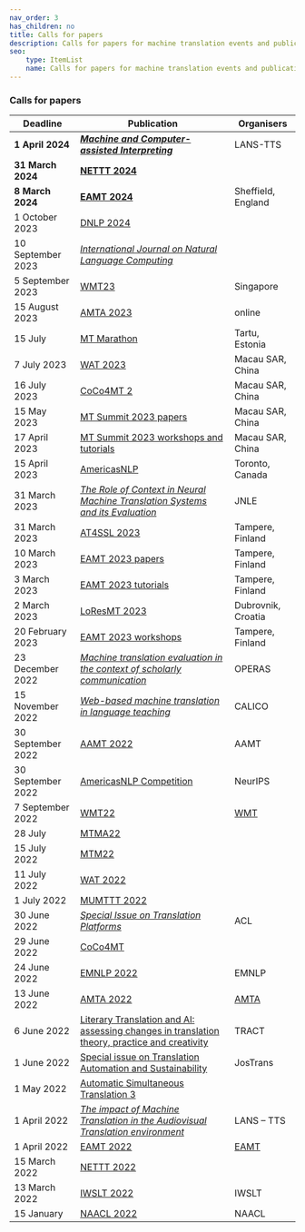 ```yaml
---
nav_order: 3
has_children: no
title: Calls for papers
description: Calls for papers for machine translation events and publications
seo:
    type: ItemList
    name: Calls for papers for machine translation events and publications
---
```


### Calls for papers

| Deadline | Publication | Organisers |
| --- | --- | --- |
| **1 April 2024** | [***Machine and Computer-assisted Interpreting***](https://lans-tts.uantwerpen.be/index.php/LANS-TTS/announcement/view/24) | LANS-TTS |
| **31 March 2024** | [**NETTT 2024**](/nettt2024) |  |
| **8 March 2024** | [**EAMT 2024**](/eamt2024) | Sheffield, England |
| 1 October 2023 | [DNLP 2024](https://aisca2024.org/dnlp/index) |  |
| 10 September 2023 | [*International Journal on Natural Language Computing*](https://airccse.org/journal/ijnlc/) | |
| 5 September 2023 | [WMT23](/wmt23) | Singapore |
| 15 August 2023 | [AMTA 2023](/amta2023) | online |
| 15 July | [MT Marathon](/mtm2023) | Tartu, Estonia |
| 7 July 2023 | [WAT 2023](/wat2023) | Macau SAR, China |
| 16 July 2023 | [CoCo4MT 2](/coco4mt-2) | Macau SAR, China |
| 15 May 2023 | [MT Summit 2023 papers](/mtsummit2023) | Macau SAR, China |
| 17 April 2023 | [MT Summit 2023 workshops and tutorials](/mtsummit2023) | Macau SAR, China |
| 15 April 2023 | [AmericasNLP](/americasnlp2023) | Toronto, Canada |
| 31 March 2023 | [*The Role of Context in Neural Machine Translation Systems and its Evaluation*](https://sites.google.com/dcu.ie/nlecontextnmt/home) | JNLE |
| 31 March 2023 | [AT4SSL 2023](/at4ssl2023) | Tampere, Finland |
| 10 March 2023 | [EAMT 2023 papers](/eamt2023) | Tampere, Finland |
| 3 March 2023 | [EAMT 2023 tutorials](/eamt2023) | Tampere, Finland |
| 2 March 2023 | [LoResMT 2023](/loresmt2023) | Dubrovnik, Croatia |
| 20 February 2023 | [EAMT 2023 workshops](/eamt2023) | Tampere, Finland |
| 23 December 2022 | [*Machine translation evaluation in the context of scholarly communication*](https://www.operas-eu.org/machine-translation-evaluation-in-the-context-of-scholarly-communication-open-call/) | OPERAS |
| 15 November 2022 | [*Web-based machine translation in language teaching*](https://calico.org/calico-journal-special-issue-machine-translation-call-for-papers/) | CALICO |
| 30 September 2022 | [AAMT 2022](https://www.aamt.info/event/aamttokyo2022/aamttokyo2022-kobo/) | AAMT |
| 30 September 2022 | [AmericasNLP Competition](http://turing.iimas.unam.mx/americasnlp/st.html) | NeurIPS |
| 7 September 2022 | [WMT22](/wmt22) | [WMT](/wmt22) |
| 28 July | [MTMA22](/mtma2022) | |
| 15 July 2022 | [MTM22](/mtm2022) | |
| 11 July 2022 | [WAT 2022](/wat2022) | |
| 1 July 2022 | [MUMTTT 2022](/mumttt2022) | |
| 30 June 2022 | [*Special Issue on Translation Platforms*](https://www.aclweb.org/portal/content/special-issue-translation-platforms) | ACL |
| 29 June 2022 | [CoCo4MT](https://sites.google.com/view/coco4mt) | |
| 24 June 2022 | [EMNLP 2022](https://2022.emnlp.org/calls/papers/Overview) | EMNLP |
| 13 June 2022 | [AMTA 2022](/amta2022) | [AMTA](/amta) |
| 6 June 2022 | [Literary Translation and AI: assessing changes in translation theory, practice and creativity](/lit-translation-and-ai) | TRACT |
| 1 June 2022 | [Special issue on Translation Automation and Sustainability](https://jostrans.org/2b.3%20Jostrans%20SI%2041.pdf) | JosTrans |
| 1 May 2022 | [Automatic Simultaneous Translation 3](https://autosimtrans.github.io/cfp) | |
| 1 April 2022 | [*The impact of Machine Translation in the Audiovisual Translation environment*](https://lans-tts.uantwerpen.be/index.php/LANS-TTS/announcement/view/21) | LANS – TTS |
| 1 April 2022 | [EAMT 2022](/eamt2022) | [EAMT](/eamt) |
| 15 March 2022 | [NETTT 2022](/nettt2022) | |
| 13 March 2022 | [IWSLT 2022](/iwslt2022) | IWSLT |
| 15 January | [NAACL 2022](https://2022.naacl.org/calls/papers/#paper-submission-details) | NAACL |
